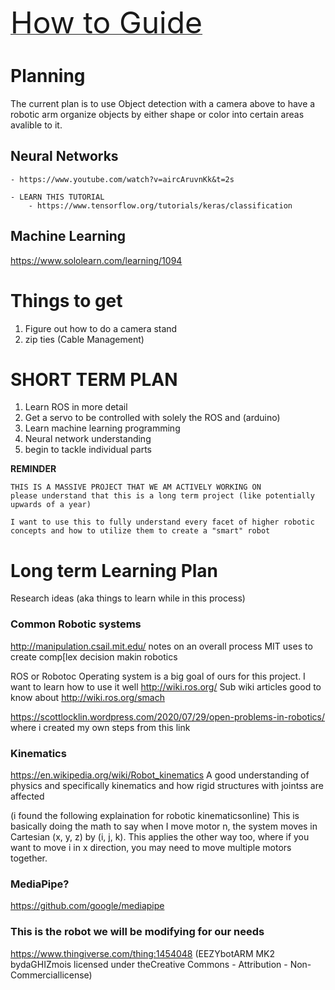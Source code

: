  [ <font size="30"> How to Guide</font>](Tutorials/Start.md)

# Planning
The current plan is to use Object detection with a camera above to have a robotic arm organize objects by either shape or color into certain areas avalible to it.


## Neural Networks

    - https://www.youtube.com/watch?v=aircAruvnKk&t=2s 

    - LEARN THIS TUTORIAL
        - https://www.tensorflow.org/tutorials/keras/classification
        
## Machine Learning
https://www.sololearn.com/learning/1094


# Things to get
1. Figure out how to do a camera stand
2. zip ties (Cable Management)


# SHORT TERM PLAN
1. Learn ROS in more detail
2. Get a servo to be controlled with solely the ROS and (arduino)
3. Learn machine learning programming
4. Neural network understanding
5. begin to tackle individual parts

**REMINDER**

    THIS IS A MASSIVE PROJECT THAT WE AM ACTIVELY WORKING ON
    please understand that this is a long term project (like potentially upwards of a year)

    I want to use this to fully understand every facet of higher robotic 
    concepts and how to utilize them to create a "smart" robot
# Long term Learning Plan  
Research ideas (aka things to learn while in this process)
### Common Robotic systems
http://manipulation.csail.mit.edu/
notes on an overall process MIT uses to create comp[lex decision makin robotics

ROS or Robotoc Operating system is a big goal of ours for this project. I want to learn how to use it well
http://wiki.ros.org/
        Sub wiki articles good to know about
        http://wiki.ros.org/smach

https://scottlocklin.wordpress.com/2020/07/29/open-problems-in-robotics/
where i created my own steps from this link


### Kinematics
https://en.wikipedia.org/wiki/Robot_kinematics
A good understanding of physics and specifically kinematics and how rigid structures with jointss are affected

(i found the following explaination for robotic kinematicsonline)
This is basically doing the math to say when I move motor n, the system moves in Cartesian (x, y, z) by (i, j, k). 
This applies the other way too, where if you want to move i in x direction, you may need to move multiple motors together.


### MediaPipe?
https://github.com/google/mediapipe


### This is the robot we will be modifying for our needs
https://www.thingiverse.com/thing:1454048
(EEZYbotARM MK2 bydaGHIZmois licensed under theCreative Commons - Attribution - Non-Commerciallicense)


